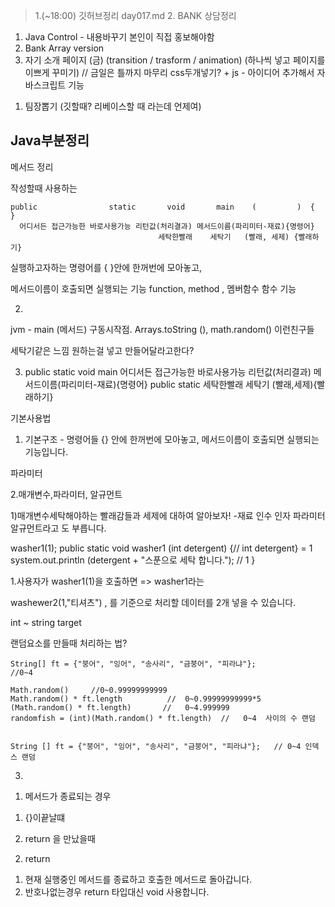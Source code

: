 > 1.(~18:00) 깃허브정리 day017.md
> 2. BANK 상담정리

1) Java Control - 내용바꾸기 본인이 직접 홍보해야함
2) Bank Array version
3) 자기 소개 페이지 (금) (transition / trasform / animation) (하나씩  넣고 페이지를 이쁘게 꾸미기) // 금일은 틀까지 마무리  css두개넣기?
                    + js - 아이디어 추가해서 자바스크립트 기능


1. 팀장뽑기 (깃할때? 리베이스할 때 라는데 언제여)




## Java부분정리


메서드 정리

작성할때 사용하는 

```
public                static       void       main    (         )  {   }
  어디서든 접근가능한 바로사용가능 리턴값(처리결과) 메서드이름(파리미터-재료){명령어}
                                 세탁한빨래    세탁기   (빨래, 세제) {빨래하기}
```


실행하고자하는 명령어를 {    }안에 한꺼번에 모아놓고,

메서드이름이 호출되면 실행되는 기능
function, method ,  멤버함수 함수 기능

2. 

jvm - main (메서드) 구동시작점.
Arrays.toString (), math.random() 이런친구들

 
세탁기같은 느낌 원하는걸 넣고 만들어달라고한다?

3. public static void main 
  어디서든 접근가능한 바로사용가능 리턴값(처리결과) 메서드이름(파리미터-재료){명령어}
      public                static         세탁한빨래            세탁기 (빨래,세제){빨래하기}

기본사용법
1) 기본구조 - 명령어들 {} 안에 한꺼번에 모아놓고,
메서드이름이 호출되면 실행되는 기능입니다.


파라미터

2.매개변수,파라미터, 알규먼트

1)매개변수세탁해야하는 빨래감들과 세제에 대하여 알아보자!
-재료 인수 인자 파라미터 알규먼트라고 도 부릅니다.



washer1(1);
public static void washer1 (int detergent) {// int detergent} = 1
system.out.println (detergent + "스푼으로 세탁 합니다."); // 1
}

1.사용자가 washer1(1)을 호출하면 => washer1라는 


washewer2(1,"티셔츠") , 를 기준으로 처리할 데이터를 2개 넣을 수 있습니다.

int ~ string target




랜덤요소를 만들때 처리하는 법?

```
String[] ft = {"붕어", "잉어", "송사리", "금붕어", "피라냐"};
//0~4

Math.random()     //0~0.99999999999
Math.random() * ft.length          //  0~0.99999999999*5
(Math.random() * ft.length)       //   0~4.999999
randomfish = (int)(Math.random() * ft.length)  //   0~4  사이의 수 랜덤


String [] ft = {"붕어", "잉어", "송사리", "금붕어", "피라냐"};   // 0~4 인덱스 랜덤
```


3. 

1) 메서드가 종료되는 경우

1. {}이끝날떄

2. return 을 만났을때

2) return
1. 현재 실행중인 메서드를 종료하고 호출한 메서드로 돌아갑니다.
2. 반호나없는경우 return 타입대신 void 사용합니다.













